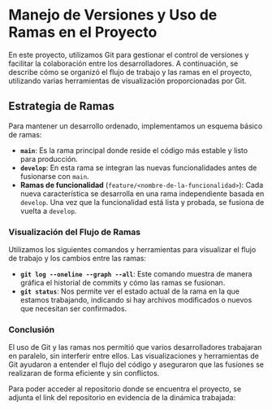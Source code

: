 # Manejo de Versiones y Uso de Ramas en el Proyecto

En este proyecto, utilizamos Git para gestionar el control de versiones y facilitar la colaboración entre los desarrolladores. A continuación, se describe cómo se organizó el flujo de trabajo y las ramas en el proyecto, utilizando varias herramientas de visualización proporcionadas por Git.

## Estrategia de Ramas

Para mantener un desarrollo ordenado, implementamos un esquema básico de ramas:

- **`main`**: Es la rama principal donde reside el código más estable y listo para producción.
- **`develop`**: En esta rama se integran las nuevas funcionalidades antes de fusionarse con `main`.
- **Ramas de funcionalidad** (`feature/<nombre-de-la-funcionalidad>`): Cada nueva característica se desarrolla en una rama independiente basada en `develop`. Una vez que la funcionalidad está lista y probada, se fusiona de vuelta a `develop`.

### Visualización del Flujo de Ramas

Utilizamos los siguientes comandos y herramientas para visualizar el flujo de trabajo y los cambios entre las ramas:

- **`git log --oneline --graph --all`**: Este comando muestra de manera gráfica el historial de commits y cómo las ramas se fusionan.
- **`git status`**: Nos permite ver el estado actual de la rama en la que estamos trabajando, indicando si hay archivos modificados o nuevos que necesitan ser confirmados.

### Conclusión

El uso de Git y las ramas nos permitió que varios desarrolladores trabajaran en paralelo, sin interferir entre ellos. Las visualizaciones y herramientas de Git ayudaron a entender el flujo del código y aseguraron que las fusiones se realizaran de forma eficiente y sin conflictos.

Para poder acceder al repositorio donde se encuentra el proyecto, se adjunta el link del repositorio en evidencia de la dinámica trabajada:

